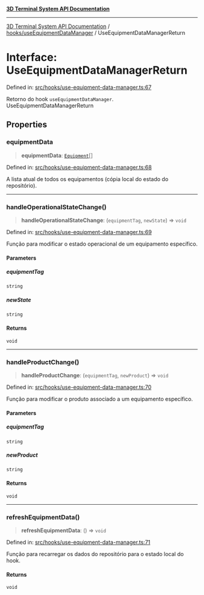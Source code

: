 [**3D Terminal System API Documentation**](../../../README.md)

***

[3D Terminal System API Documentation](../../../README.md) / [hooks/useEquipmentDataManager](../README.md) / UseEquipmentDataManagerReturn

# Interface: UseEquipmentDataManagerReturn

Defined in: [src/hooks/use-equipment-data-manager.ts:67](https://github.com/Dicommunitas/ThreeJS_Terminal_3D/blob/99674efc74a324fa412d902012012a3688e22f0e/src/hooks/use-equipment-data-manager.ts#L67)

Retorno do hook `useEquipmentDataManager`.
 UseEquipmentDataManagerReturn

## Properties

### equipmentData

> **equipmentData**: [`Equipment`](../../../lib/types/interfaces/Equipment.md)[]

Defined in: [src/hooks/use-equipment-data-manager.ts:68](https://github.com/Dicommunitas/ThreeJS_Terminal_3D/blob/99674efc74a324fa412d902012012a3688e22f0e/src/hooks/use-equipment-data-manager.ts#L68)

A lista atual de todos os equipamentos (cópia local do estado do repositório).

***

### handleOperationalStateChange()

> **handleOperationalStateChange**: (`equipmentTag`, `newState`) => `void`

Defined in: [src/hooks/use-equipment-data-manager.ts:69](https://github.com/Dicommunitas/ThreeJS_Terminal_3D/blob/99674efc74a324fa412d902012012a3688e22f0e/src/hooks/use-equipment-data-manager.ts#L69)

Função para modificar
                                                                                            o estado operacional
                                                                                            de um equipamento específico.

#### Parameters

##### equipmentTag

`string`

##### newState

`string`

#### Returns

`void`

***

### handleProductChange()

> **handleProductChange**: (`equipmentTag`, `newProduct`) => `void`

Defined in: [src/hooks/use-equipment-data-manager.ts:70](https://github.com/Dicommunitas/ThreeJS_Terminal_3D/blob/99674efc74a324fa412d902012012a3688e22f0e/src/hooks/use-equipment-data-manager.ts#L70)

Função para modificar o produto
                                                                                     associado a um equipamento específico.

#### Parameters

##### equipmentTag

`string`

##### newProduct

`string`

#### Returns

`void`

***

### refreshEquipmentData()

> **refreshEquipmentData**: () => `void`

Defined in: [src/hooks/use-equipment-data-manager.ts:71](https://github.com/Dicommunitas/ThreeJS_Terminal_3D/blob/99674efc74a324fa412d902012012a3688e22f0e/src/hooks/use-equipment-data-manager.ts#L71)

Função para recarregar os dados do repositório para o estado local do hook.

#### Returns

`void`
